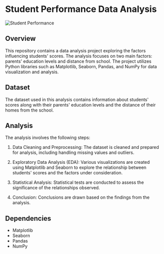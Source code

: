 # Student Performance Data Analysis

![Student Performance](images/student_performance_plot.png)

## Overview

This repository contains a data analysis project exploring the factors influencing students' scores. The analysis focuses on two main factors: parents' education levels and distance from school. The project utilizes Python libraries such as Matplotlib, Seaborn, Pandas, and NumPy for data visualization and analysis.

## Dataset

The dataset used in this analysis contains information about students' scores along with their parents' education levels and the distance of their homes from the school.

## Analysis

The analysis involves the following steps:

1. Data Cleaning and Preprocessing: The dataset is cleaned and prepared for analysis, including handling missing values and outliers.

2. Exploratory Data Analysis (EDA): Various visualizations are created using Matplotlib and Seaborn to explore the relationship between students' scores and the factors under consideration.

3. Statistical Analysis: Statistical tests are conducted to assess the significance of the relationships observed.

4. Conclusion: Conclusions are drawn based on the findings from the analysis.

## Dependencies

- Matplotlib
- Seaborn
- Pandas
- NumPy



